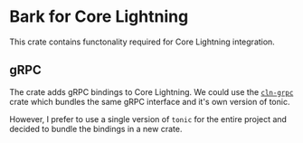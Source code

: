 # Bark for Core Lightning

This crate contains functonality required for Core Lightning integration.

## gRPC

The crate adds gRPC bindings to Core Lightning.
We could use the [`cln-grpc`](https://crates.io/crates/cln-grpc) crate which bundles
the same gRPC interface and it's own version of tonic. 

However, I prefer to use a single version of `tonic` for the entire project and 
decided to bundle the bindings in a new crate.
